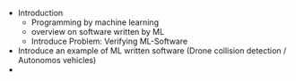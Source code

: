 - Introduction
	- Programming by machine learning
	- overview on software written by ML
	- Introduce Problem: Verifying ML-Software
- Introduce an example of ML written software (Drone collision detection / Autonomos vehicles)
- 